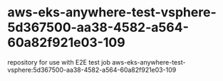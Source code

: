 # aws-eks-anywhere-test-vsphere-5d367500-aa38-4582-a564-60a82f921e03-109
repository for use with E2E test job aws-eks-anywhere-test-vsphere:5d367500-aa38-4582-a564-60a82f921e03-109
